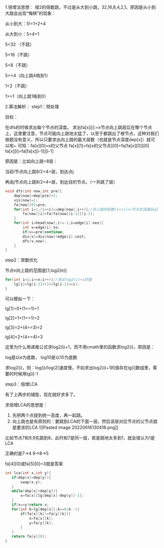 1.倍增法思想：
按2的倍数跳，不过是从大到小跳，32,16,8,4,2,1。原因是从小到大跳会出现“悔棋”的现象：

从小到大：5!=1+2+4

从大到小：5=4+1

5<32 （不跳）

5<16（不跳）

5<8（不跳）

5>=4（向上跳4格到1）

1<2（不跳）

1>=1（向上跳1格到0）

2.算法解析：
step1：预处理

目标：

在dfs的时候求出每个节点的深度。
求出fa[x][i]:=x节点向上跳层后在哪个节点上，这里要注意，节点可能向上跳地太猛了，以至于都跳出了根节点，这种对我们做题没有意义，所以只要求出向上跳的最大层数（也就是节点深度dep[x]）就可以啦~
可知：fa[x][0]=x的父节点
fa[x][1]=fa[x的父节点][0]=fa[fa[x][0]][0]
fa[x][i]=fa[fa[x][i-1]][i-1]

原因是：比如向上跳=8层：

当前i节点向上跳8/2=4=层，到达点j

再由j节点向上跳8/2=4=层，到达目的节点。（一共跳了层）
```c++
void dfs(int now,int pre){
    dep[now]=dep[pre]+1;
    vis[now]=1;
    fa[now][0]=pre;
    for(int i=1;(1<<i)<=dep[now];i++){//向上跳的层数(1<<i)<=节点的深度dep[now]
        fa[now][i]=fa[fa[now][i-1]][i-1];
    }
    for(int i=head[now];i!=-1;i=edge[i].nex){
        int v=edge[i].to;
        if(v==pre)continue;
        dis[v]=dis[now]+edge[i].cost;
        dfs(v,now);
    }
}
```
step2：常数优化

节点n向上跳的范围是[1,log2(n)]
```c++
for(int i=1;i<=n;i++){//求出log2(i)+1的值
    lg[i]=lg[i-1]+(1<<lg[i-1]==i);
}
```
可以模拟一下：

lg[1]=0+(1==1)=1

lg[2]=1+(1==1)=2

lg[3]=2+(4==3)=2

lg[4]=2+(4==4)=3

这里为什么用递推公式求log2(i)+1，而不用cmath里的函数求log2(i)，原因是：

log是以e为底数， log10是以10为底数

求log2(i)，则：log(i)/log(2)速度慢，不如求出log2(i)+1的值存在lg[i]数组里，需要的时候用lg[i]-1

step3：倍增LCA

有了上两步的铺垫，现在就好求多了。

求倍增LCA的思想是：

1. 先把两个点提到统一高度，再一起跳。
2. 向上跳也是有原则的：要跳到LCA的下面一层。然后该层对应节点的父节点就是要求的LCA
![[Pasted image 20220616130418.png]]

比如节点7和9,9先跳到8，此时和7是同一层，若是跳地太多到1，就会错认为1是LCA

正确的是7->4   9->8->5

fa[4][0]或fa[5][0]=3就是答案

 ```c++
int lca(int x,int y){
    if(dep[x]<dep[y]){
        swap(x,y);
    }
    while(dep[x]>dep[y]){
        x=fa[x][lg[dep[x]-dep[y]]-1];
    }
    if(x==y)return x;
    for(int k=lg[dep[x]];k>=0;k--){
        if(fa[x][k]!=fa[y][k]){
            x=fa[x][k];
            y=fa[y][k];
        }
    }
    return fa[x][0];
}
```
